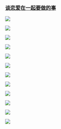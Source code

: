 ### [谈恋爱在一起要做的事](http://www.jianshu.com/p/5383646913d3)

![](img/谈恋爱在一起要做的事.jpg)

![](img/谈恋爱在一起要做的事2.jpg)

![](img/谈恋爱在一起要做的事3.jpg)

![](img/谈恋爱在一起要做的事4.jpg)

![](img/谈恋爱在一起要做的事5.jpg)

![](img/谈恋爱在一起要做的事6.jpg)

![](img/谈恋爱在一起要做的事7.jpg)

![](img/谈恋爱在一起要做的事8.jpg)

![](img/谈恋爱在一起要做的事9.jpg)

![](img/谈恋爱在一起要做的事10.jpg)

![](img/谈恋爱在一起要做的事11.jpg)


![](img/谈恋爱在一起要做的事12.jpg)
